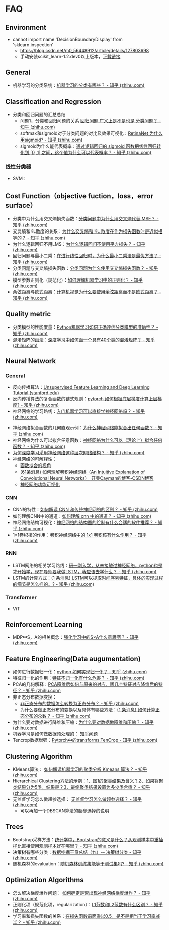 # FAQ

## Environment

- cannot import name 'DecisionBoundaryDisplay' from 'sklearn.inspection'
  - https://blog.csdn.net/m0_56448912/article/details/127803698
  - 手动安装scikit_learn-1.2.dev0以上版本，[下载链接](https://pypi.anaconda.org/scipy-wheels-nightly/simple/scikit-learn/)

## General

* 机器学习的分类系统：[机器学习的分类有哪些？ - 知乎 (zhihu.com)](https://www.zhihu.com/question/577022227/answer/2844669853)

## Classification and Regression

* 分类和回归问题的汇总总结
  * 问题1，分类和回归问题的关系 [回归问题 广义上是不是也是 分类问题？ - 知乎 (zhihu.com)](https://www.zhihu.com/question/576625500/answer/2828780085)
  * softmax和sigmoid对于分类问题的对比及效果可视化：[RetinaNet 为什么用sigmoid? - 知乎 (zhihu.com)](https://www.zhihu.com/question/576525745/answer/2837596942)
  * sigmoid为什么能代表概率：[通过逻辑回归的 sigmoid 函数把线性回归转化到 [0, 1] 之间，这个值为什么可以代表概率？ - 知乎 (zhihu.com)](https://www.zhihu.com/question/41647192/answer/2854827224)

### 线性分类器

* SVM：

## Cost Function（objective fuction，loss，error surface）

* 分类中为什么用交叉熵损失函数：[分类问题中为什么用交叉熵代替 MSE？ - 知乎 (zhihu.com)](https://www.zhihu.com/question/562388855/answer/2731545250)
* 交叉熵和KL散度的关系：[为什么交叉熵和 KL 散度在作为损失函数时是近似相等的？ - 知乎 (zhihu.com)](https://www.zhihu.com/question/559808909/answer/2717475457)
* 为什么逻辑回归不用LMS：[为什么逻辑回归不使用平方损失？ - 知乎 (zhihu.com)](https://www.zhihu.com/question/559605858/answer/2716269977)
* 回归问题与最小二乘：[在进行线性回归时，为什么最小二乘法是最优方法？ - 知乎 (zhihu.com)](https://www.zhihu.com/question/24095027/answer/2711358112)
* 分类问题与交叉熵损失函数：[分类问题为什么使用交叉熵损失函数？ - 知乎 (zhihu.com)](https://www.zhihu.com/question/558686060/answer/2711219151)
* 模型参数正则化（规范化）：[如何理解机器学习中的正则化？ - 知乎 (zhihu.com)](https://www.zhihu.com/question/555430093/answer/2691135856)
* 余弦距离与欧式距离：[计算机视觉为什么要使用余弦距离而不是欧式距离？ - 知乎 (zhihu.com)](https://www.zhihu.com/question/554734182/answer/2690916458)

## Quality metric

* 分类模型的性能度量：[Python机器学习如何正确评估分类模型的准确性？ - 知乎 (zhihu.com)](https://www.zhihu.com/question/573591611/answer/2825268164)
* 混淆矩阵的画法：[深度学习中如何画一个具有40个类的混淆矩阵？ - 知乎 (zhihu.com)](https://www.zhihu.com/question/569173057/answer/2817684250)

## Neural Network

### General

- 反向传播算法：[Unsupervised Feature Learning and Deep Learning Tutorial (stanford.edu)](http://ufldl.stanford.edu/tutorial/supervised/MultiLayerNeuralNetworks/)
- 反向传播算法的复合函数的链式规则：[pytorch 如何根据底层梯度计算上层梯度? - 知乎 (zhihu.com)](https://www.zhihu.com/question/568604728/answer/2848515612)
- 神经网络的学习路线：[入门机器学习可以直接学神经网络吗？ - 知乎 (zhihu.com)](https://www.zhihu.com/question/476567256/answer/2852713847)

* 神经网络拟合函数的几何直观示例：[为什么神经网络能拟合出任何函数？ - 知乎 (zhihu.com)](https://zhuanlan.zhihu.com/p/38229942)
* 神经网络为什么可以拟合任意函数：[神经网络为什么可以（理论上）拟合任何函数？ - 知乎 (zhihu.com)](https://www.zhihu.com/question/268384579/answer/484612032)
* [为何深度学习采用神经网络这种层次网络结构？ - 知乎 (zhihu.com)](https://www.zhihu.com/question/566839873/answer/2836531708)
* 神经网络的可解释性：
  * [函数拟合的视角](http://staff.ustc.edu.cn/~lgliu/Resources/DL/What_is_DeepLearning.html)
  * [(61条消息) 如何理解卷积神经网络（An Intuitive Explanation of Convolutional Neural Networks）_开曼Cayman的博客-CSDN博客](https://blog.csdn.net/qq_44490994/article/details/118724839)
  * [神经网络功能可视化](http://colah.github.io/posts/2014-03-NN-Manifolds-Topology/)

### CNN

* CNN的特性：[如何解读 CNN 和传统神经网络的区别？ - 知乎 (zhihu.com)](https://www.zhihu.com/question/575461202/answer/2825845986)
* 如何理解CNN中的通道：[如何理解 cnn 中的通道？ - 知乎 (zhihu.com)](https://www.zhihu.com/question/575460913/answer/2824160988)
* 神经网络结构可视化：[神经网络的结构图的绘制有什么合适的软件推荐？ - 知乎 (zhihu.com)](https://www.zhihu.com/question/574891317/answer/2817678890)
* 1*1卷积核的作用：[卷积神经网络中的 1x1 卷积核有什么作用？ - 知乎 (zhihu.com)](https://www.zhihu.com/question/555176370/answer/2710720657)

### RNN

* LSTM网络的相关学习路线：[研一刚入学，从未接触过神经网络，python也是才开始学，现在导师要我做LSTM，我应该去学什么？ - 知乎 (zhihu.com)](https://www.zhihu.com/question/492854858/answer/2776129718)
* LSTM的计算方式：[(1 条消息) LSTM可以提取时间序列特征，具体的实现过程的细节是怎么样的。? - 知乎 (zhihu.com)](https://www.zhihu.com/question/575080897/answer/2853931860)

### Transformer

* ViT

## Reinforcement Learning

* MDP中S，A的相关概念：[强化学习中的S×A什么意思啊？ - 知乎 (zhihu.com)](https://www.zhihu.com/question/555097104/answer/2697797038)

## Feature Engineering(Data augumentation)

* 如何进行数据归一化：[python 如何实现归一化？ - 知乎 (zhihu.com)](https://www.zhihu.com/question/575576083/answer/2823859483)
* 特征归一化的作用：[特征不归一化有什么危害？ - 知乎 (zhihu.com)](https://www.zhihu.com/question/559345965/answer/2720599228)
* PCA的几何解释：[PCA降维后如何与原来的对应，哪几个特征对应降维后的特征？ - 知乎 (zhihu.com)](https://www.zhihu.com/question/571894023/answer/2820040847)
* 非正态分布数据变换：
  * [非正态分布的数据怎么转换为正态分布？ - 知乎 (zhihu.com)](https://www.zhihu.com/question/372019236/answer/2235639734)
  * 为什么要做正态分布的变换以及具体有哪些方法：[(1 条消息) 如何计算正态分布的众数？ - 知乎 (zhihu.com)](https://www.zhihu.com/question/576588835/answer/2830362657)
* 为什么要对数据进行降维和压缩：[为什么要对数据做降维和压缩？ - 知乎 (zhihu.com)](https://www.zhihu.com/question/557920195/answer/2703781485)
* 机器学习是如何做数据预处理的： [知乎问题](https://www.zhihu.com/question/574928730/answer/2833012100)
* Tencrop数据增强：[Pytorch中的transforms.TenCrop - 知乎 (zhihu.com)](https://zhuanlan.zhihu.com/p/433165698)

## Clustering Algorithm

* KMeans算法： [如何解读机器学习的聚类分析 Kmeans 算法？ - 知乎 (zhihu.com)](https://www.zhihu.com/question/574234701/answer/2817134561)
* Hierarchical Clustering方法的示例：[1、图1的聚类结果及含义？2、如果将聚类结果分为5类，结果是？3、最终聚类结果设置为多少类合适？ - 知乎 (zhihu.com)](https://www.zhihu.com/question/576568363/answer/2828887729)
* 无监督学习怎么做超参选择： [无监督学习怎么做超参选择？ - 知乎 (zhihu.com)](https://www.zhihu.com/question/573848676/answer/2812123529)
  * 可以再加一个DBSCAN算法的超参选择的说明

## Trees

* Bootstrap采样方法：[统计学中，Bootstrap的意义是什么？从观测样本中重抽样比直接使用观测样本好在哪里？ - 知乎 (zhihu.com)](https://www.zhihu.com/question/576318634/answer/2827057355)
* 决策树有哪些分类：[数据挖掘干货总结（九）-- 决策树分类 - 知乎 (zhihu.com)](https://zhuanlan.zhihu.com/p/502595209)
* 随机森林的evaluation：[随机森林训练集能等于测试集吗? - 知乎 (zhihu.com)](https://www.zhihu.com/question/573482490/answer/2836356780)

## Optimization Algorithms

* 怎么解决梯度爆炸问题： [如何确定是否出现神经网络梯度爆炸？ - 知乎 (zhihu.com)](https://www.zhihu.com/question/573856383/answer/2828372514)
* 正则化项（规范化项，regularization）：[L1范数和L2范数有什么区别？ - 知乎 (zhihu.com)](https://www.zhihu.com/question/574589430/answer/2849557497)
* 学习率和损失函数的关系：[在损失函数前面乘以0.5，是不是相当于学习率减半？ - 知乎 (zhihu.com)](https://www.zhihu.com/question/576927319/answer/2856105458)
